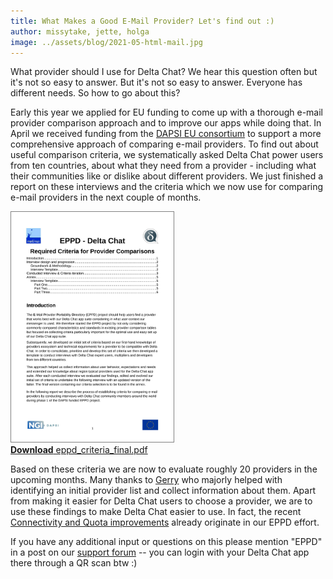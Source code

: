 ```yaml
---
title: What Makes a Good E-Mail Provider? Let's find out :) 
author: missytake, jette, holga
image: ../assets/blog/2021-05-html-mail.jpg
---
```


What provider should I use for Delta Chat?  We hear this question often but it's not so easy to answer. But it's not so easy to answer. Everyone has different needs. So how to go about this? 

Early this year we applied for EU funding to come up with a thorough e-mail provider comparison approach and to improve our apps while doing that. In April we received funding from the [DAPSI EU consortium](https://dapsi.ngi.eu/hall-of-fame/eppd/) to support a more comprehensive approach of comparing e-mail providers. To find out about useful comparison criteria, we systematically asked Delta Chat power users from ten countries, about what they need from a provider - including what their communities like or dislike about different providers. We just finished a report on these interviews and the criteria which we now use for comparing e-mail providers in the next couple of months. 

<a href="../assets/blog/eppd_criteria_final.pdf">
    <img src="../assets/blog/eppd_criteria_final.jpg"
         width="260" style="border-width: 1px; border-color: grey; border-style: solid;"/><br>
    <b>Download</b> eppd_criteria_final.pdf
</a>

Based on these criteria we are now to evaluate roughly 20 providers in the upcoming months. Many thanks to [Gerry](https://github.com/gerryfrancis) who majorly helped with identifying an initial provider list and collect information about them. Apart from making it easier for Delta Chat users to choose a provider, we are to use these findings to make Delta Chat easier to use. In fact, the recent [Connectivity and Quota improvements](https://delta.chat/en/2021-08-24-updates#connectivity-and-quota) already originate in our EPPD effort. 

If you have any additional input or questions on this please mention "EPPD" in a post on our [support forum](https://support.delta.chat) -- you can login with your Delta Chat app there through a QR scan btw :) 
